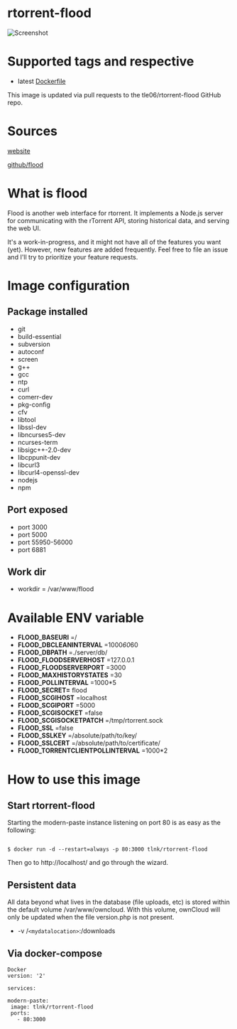 # rtorrent-flood

![Screenshot](https://s3.amazonaws.com/johnfurrow.com/share/flood-screenshots-a.png)

# Supported tags and respective

* latest [Dockerfile](https://github.com/tle06/rtorrent-flood/blob/master/Dockerfile)

This image is updated via pull requests to the tle06/rtorrent-flood GitHub repo.

# Sources
[website](https://github.com/jfurrow/flood)

[github/flood](https://github.com/jfurrow/flood)

# What is flood
Flood is another web interface for rtorrent. It implements a Node.js server for communicating with the rTorrent API, storing historical data, and serving the web UI.

It's a work-in-progress, and it might not have all of the features you want (yet). However, new features are added frequently. Feel free to file an issue and I'll try to prioritize your feature requests.

# Image configuration
## Package installed
* git
* build-essential
* subversion
* autoconf
* screen
* g++
* gcc
* ntp
* curl
* comerr-dev
* pkg-config
* cfv
* libtool
* libssl-dev
* libncurses5-dev
* ncurses-term
* libsigc++-2.0-dev
* libcppunit-dev
* libcurl3
* libcurl4-openssl-dev
* nodejs
* npm

## Port exposed
* port 3000
* port 5000
* port 55950-56000
* port 6881

## Work dir
* workdir = /var/www/flood

# Available ENV variable

* __FLOOD_BASEURI__ =/
* __FLOOD_DBCLEANINTERVAL__ =1000*60*60
* __FLOOD_DBPATH__ =./server/db/
* __FLOOD_FLOODSERVERHOST__ =127.0.0.1
* __FLOOD_FLOODSERVERPORT__ =3000
* __FLOOD_MAXHISTORYSTATES__ =30
* __FLOOD_POLLINTERVAL__ =1000*5
* __FLOOD_SECRET=__ flood
* __FLOOD_SCGIHOST__ =localhost
* __FLOOD_SCGIPORT__ =5000
* __FLOOD_SCGISOCKET__ =false
* __FLOOD_SCGISOCKETPATCH__ =/tmp/rtorrent.sock
* __FLOOD_SSL__ =false
* __FLOOD_SSLKEY__ =/absolute/path/to/key/
* __FLOOD_SSLCERT__ =/absolute/path/to/certificate/
* __FLOOD_TORRENTCLIENTPOLLINTERVAL__ =1000*2

# How to use this image
## Start rtorrent-flood

Starting the modern-paste instance listening on port 80 is as easy as the following:
``` Docker

$ docker run -d --restart=always -p 80:3000 tlnk/rtorrent-flood

```
Then go to http://localhost/ and go through the wizard.

## Persistent data

All data beyond what lives in the database (file uploads, etc) is stored within the default volume /var/www/owncloud. With this volume, ownCloud will only be updated when the file version.php is not present.

* -v /`<mydatalocation>`:/downloads

## Via docker-compose

```
Docker
version: '2'

services:

modern-paste:
 image: tlnk/rtorrent-flood
 ports:
   - 80:3000

```
